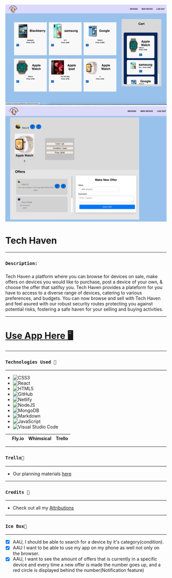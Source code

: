 ![](src/assets/README_Files/TechH.png)
![](src/assets/README_Files/TechDetails.png)

# Tech Haven

*** 
### `Description:`
##### 
Tech Haven a platform where you can browse for devices on sale, make offers on devices you would like to purchase, post a device of your own, & choose the offer that satifsy you. Tech Haven provides a plateform for you have to access to a diverse range of devices, catering to various preferences, and budgets. You can now browse and sell with Tech Haven and feel asured with our robust security routes protecting you against potential risks, fostering a safe haven for your selling and buying activities. 

***

# [Use App Here 🖥️](https://tech-haven-ks.netlify.app) 
***

### `Technologies Used 💾`
***
* ![CSS3](https://img.shields.io/badge/css3-%231572B6.svg?style=for-the-badge&logo=css3&logoColor=white)
* ![React](https://img.shields.io/badge/react-%2320232a.svg?style=for-the-badge&logo=react&logoColor=%2361DAFB)
* ![HTML5](https://img.shields.io/badge/html5-%23E34F26.svg?style=for-the-badge&logo=html5&logoColor=white)
* ![GitHub](https://img.shields.io/badge/github-%23121011.svg?style=for-the-badge&logo=github&logoColor=white)
* ![Netlify](https://img.shields.io/badge/netlify-%23000000.svg?style=for-the-badge&logo=netlify&logoColor=#00C7B7)
* ![NodeJS](https://img.shields.io/badge/node.js-6DA55F?style=for-the-badge&logo=node.js&logoColor=white)
* ![MongoDB](https://img.shields.io/badge/MongoDB-%234ea94b.svg?style=for-the-badge&logo=mongodb&logoColor=white)
* ![Markdown](https://img.shields.io/badge/markdown-%23000000.svg?style=for-the-badge&logo=markdown&logoColor=white)
* ![JavaScript](https://img.shields.io/badge/javascript-%23323330.svg?style=for-the-badge&logo=javascript&logoColor=%23F7DF1E)
* ![Visual Studio Code](https://img.shields.io/badge/Visual%20Studio%20Code-0078d7.svg?style=for-the-badge&logo=visual-studio-code&logoColor=white)

|     |Fly.io   |Whimsical  | Trello
| -- |:-------:| -----:|-- |

***
### `Trello📝`
***
* Our planning materials [here](https://trello.com/b/1D0EtAaA/tech-haven-%F0%9F%93%B1)
***

### `Credits 🙌`
***
* Check out all my [Attributions](https://docs.google.com/document/d/1KjwwhOHhkevbfMOBwKQ4vViw7XbPZPkr92QLEd1A_hU/edit)

***
### `Ice Box🧊`
*** 
- [x] AAU, I should be able to search for a device by it's category(condition).
- [x] AAU I want to be able to use my app on my phone as well not only on the browser.
- [x] AAU, I want to see the amount of offers that is currently in a specific device and every time a new offer is made the number goes up, and a red circle is displayed behind the number(Notification feature)